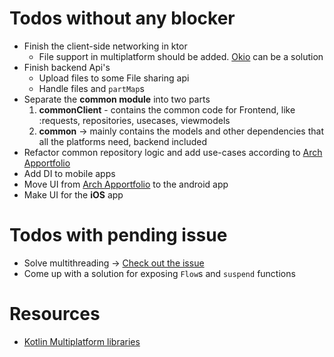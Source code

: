 # Todos without any blocker
* Finish the client-side networking in ktor
    - File support in multiplatform should be added.   [Okio](https://github.com/square/okio) can be a solution
* Finish backend Api's
    - Upload files to some File sharing api
    - Handle files and `partMap`s
* Separate the **common module** into two parts
    1. **commonClient** - contains the common code for Frontend, like :requests, repositories, usecases, viewmodels
    2. **common** -> mainly contains the models and other dependencies that all the platforms need, backend included
* Refactor common repository logic and add use-cases according to  [Arch Apportfolio](https://gitlab.com/halcyonmobile/android-technical/architecture-appportfolio)
* Add DI to mobile apps
* Move UI from  [Arch Apportfolio](https://gitlab.com/halcyonmobile/android-technical/architecture-appportfolio) to the android app
* Make UI for the **iOS** app
# Todos with pending issue
* Solve multithreading -> [Check out the issue](https://github.com/Kotlin/kotlinx.coroutines/issues/462)
* Come up with a solution for exposing `Flow`s and `suspend` functions

# Resources
- [Kotlin Multiplatform libraries](https://github.com/AAkira/Kotlin-Multiplatform-Libraries)
